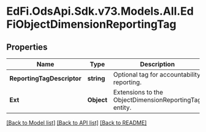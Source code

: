 # EdFi.OdsApi.Sdk.v73.Models.All.EdFiObjectDimensionReportingTag

## Properties

Name | Type | Description | Notes
------------ | ------------- | ------------- | -------------
**ReportingTagDescriptor** | **string** | Optional tag for accountability reporting. | 
**Ext** | **Object** | Extensions to the ObjectDimensionReportingTag entity. | [optional] 

[[Back to Model list]](../../README.md#documentation-for-models) [[Back to API list]](../../README.md#documentation-for-api-endpoints) [[Back to README]](../../README.md)

